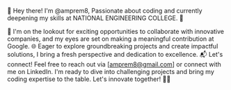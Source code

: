 👋 Hey there! I'm @amprem8,
Passionate about coding and currently deepening my skills at NATIONAL ENGINEERING COLLEGE. 🚀

💼 I'm on the lookout for exciting opportunities to collaborate with innovative companies, and my eyes are set on making a meaningful contribution at Google.
🌐 Eager to explore groundbreaking projects and create impactful solutions, I bring a fresh perspective and dedication to excellence.
📬 Let's connect! Feel free to reach out via [amprem8@gmail.com] or connect with me on LinkedIn. I'm ready to dive into challenging projects and bring my coding expertise to the table.
Let's innovate together! 🚀✨

<!---
amprem8/amprem8 is a ✨ special ✨ repository because its `README.md` (this file) appears on your GitHub profile.
You can click the Preview link to take a look at your changes.
--->
